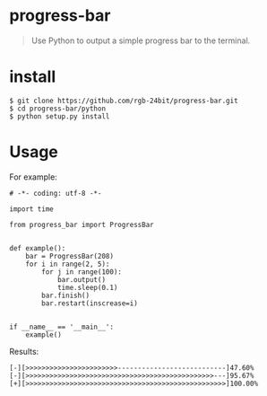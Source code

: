 # progress-bar

> Use Python to output a simple progress bar to the terminal.

# install

```
$ git clone https://github.com/rgb-24bit/progress-bar.git
$ cd progress-bar/python
$ python setup.py install
```

# Usage

For example:

```
# -*- coding: utf-8 -*-

import time

from progress_bar import ProgressBar


def example():
    bar = ProgressBar(208)
    for i in range(2, 5):
        for j in range(100):
            bar.output()
            time.sleep(0.1)
        bar.finish()
        bar.restart(inscrease=i)


if __name__ == '__main__':
    example()
```

Results:

```
[-][>>>>>>>>>>>>>>>>>>>>>>>---------------------------]47.60%
[-][>>>>>>>>>>>>>>>>>>>>>>>>>>>>>>>>>>>>>>>>>>>>>>>---]95.67%
[+][>>>>>>>>>>>>>>>>>>>>>>>>>>>>>>>>>>>>>>>>>>>>>>>>>>]100.00%
```
